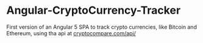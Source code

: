 # Angular-CryptoCurrency-Tracker

First version of an Angular 5 SPA to track crypto currencies, like Bitcoin and Ethereum, 
using tha api at [cryptocompare.com/api/](https://www.cryptocompare.com/api/)
